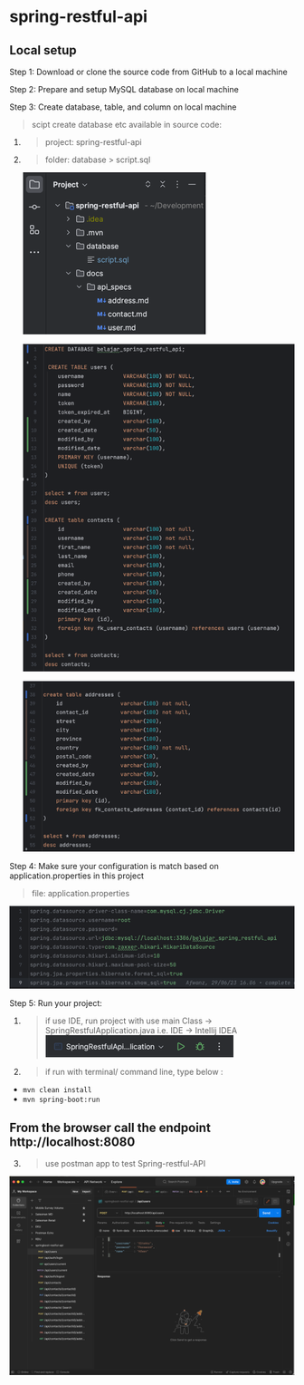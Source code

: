 # spring-restful-api

## Local setup

Step 1: Download or clone the source code from GitHub to a local machine

Step 2: Prepare and setup MySQL database on local machine

Step 3: Create database, table, and column on local machine
> scipt create database etc available in source code:
1. > project: spring-restful-api 
2. > folder: database > script.sql

    ![img_1.png](src/main/resources/image/img_1.png)

    ![img_2.png](src/main/resources/image/img_2.png)

    ![img_3.png](src/main/resources/image/img_3.png)

Step 4: Make sure your configuration is match based on application.properties in this project
> file: application.properties

![img_4.png](src/main/resources/image/img_4.png)

Step 5: Run your project:
1. > if use IDE, run project with use main Class -> SpringRestfulApplication.java
i.e. IDE -> Intellij IDEA
![img_5.png](src/main/resources/image/img_5.png)

2. > if run with terminal/ command line, type below :
- ```mvn clean install```
- ```mvn spring-boot:run```

## From the browser call the endpoint http://localhost:8080

3. > use postman app to test Spring-restful-API

![img.png](src/main/resources/image/img.png)